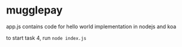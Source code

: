 # mugglepay
app.js contains code for hello world implementation in nodejs and koa

to start task 4, run `node index.js`
